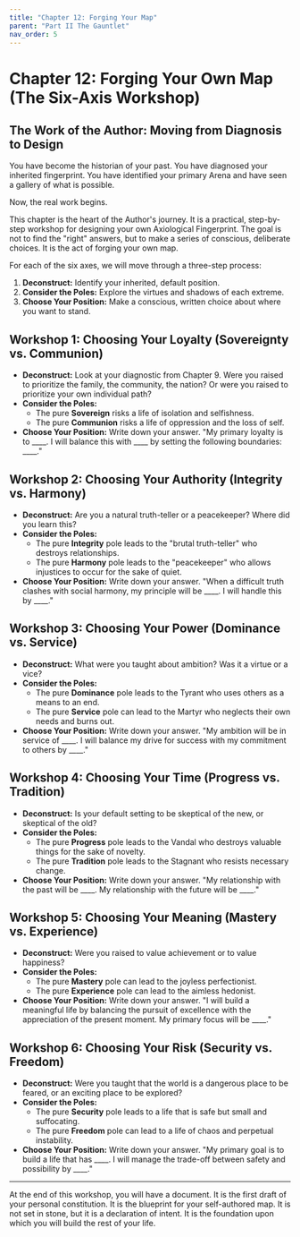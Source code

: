 ```yaml
---
title: "Chapter 12: Forging Your Map"
parent: "Part II The Gauntlet"
nav_order: 5
---
```

# Chapter 12: Forging Your Own Map (The Six-Axis Workshop)

## The Work of the Author: Moving from Diagnosis to Design

You have become the historian of your past. You have diagnosed your inherited fingerprint. You have identified your primary Arena and have seen a gallery of what is possible.

Now, the real work begins.

This chapter is the heart of the Author's journey. It is a practical, step-by-step workshop for designing your own Axiological Fingerprint. The goal is not to find the "right" answers, but to make a series of conscious, deliberate choices. It is the act of forging your own map.

For each of the six axes, we will move through a three-step process:
1.  **Deconstruct:** Identify your inherited, default position.
2.  **Consider the Poles:** Explore the virtues and shadows of each extreme.
3.  **Choose Your Position:** Make a conscious, written choice about where you want to stand.

## Workshop 1: Choosing Your Loyalty (Sovereignty vs. Communion)
*   **Deconstruct:** Look at your diagnostic from Chapter 9. Were you raised to prioritize the family, the community, the nation? Or were you raised to prioritize your own individual path?
*   **Consider the Poles:**
    *   The pure **Sovereign** risks a life of isolation and selfishness.
    *   The pure **Communion** risks a life of oppression and the loss of self.
*   **Choose Your Position:** Write down your answer. "My primary loyalty is to ____. I will balance this with ____ by setting the following boundaries: ____."

## Workshop 2: Choosing Your Authority (Integrity vs. Harmony)
*   **Deconstruct:** Are you a natural truth-teller or a peacekeeper? Where did you learn this?
*   **Consider the Poles:**
    *   The pure **Integrity** pole leads to the "brutal truth-teller" who destroys relationships.
    *   The pure **Harmony** pole leads to the "peacekeeper" who allows injustices to occur for the sake of quiet.
*   **Choose Your Position:** Write down your answer. "When a difficult truth clashes with social harmony, my principle will be ____. I will handle this by ____."

## Workshop 3: Choosing Your Power (Dominance vs. Service)
*   **Deconstruct:** What were you taught about ambition? Was it a virtue or a vice?
*   **Consider the Poles:**
    *   The pure **Dominance** pole leads to the Tyrant who uses others as a means to an end.
    *   The pure **Service** pole can lead to the Martyr who neglects their own needs and burns out.
*   **Choose Your Position:** Write down your answer. "My ambition will be in service of ____. I will balance my drive for success with my commitment to others by ____."

## Workshop 4: Choosing Your Time (Progress vs. Tradition)
*   **Deconstruct:** Is your default setting to be skeptical of the new, or skeptical of the old?
*   **Consider the Poles:**
    *   The pure **Progress** pole leads to the Vandal who destroys valuable things for the sake of novelty.
    *   The pure **Tradition** pole leads to the Stagnant who resists necessary change.
*   **Choose Your Position:** Write down your answer. "My relationship with the past will be ____. My relationship with the future will be ____."

## Workshop 5: Choosing Your Meaning (Mastery vs. Experience)
*   **Deconstruct:** Were you raised to value achievement or to value happiness?
*   **Consider the Poles:**
    *   The pure **Mastery** pole can lead to the joyless perfectionist.
    *   The pure **Experience** pole can lead to the aimless hedonist.
*   **Choose Your Position:** Write down your answer. "I will build a meaningful life by balancing the pursuit of excellence with the appreciation of the present moment. My primary focus will be ____."

## Workshop 6: Choosing Your Risk (Security vs. Freedom)
*   **Deconstruct:** Were you taught that the world is a dangerous place to be feared, or an exciting place to be explored?
*   **Consider the Poles:**
    *   The pure **Security** pole leads to a life that is safe but small and suffocating.
    *   The pure **Freedom** pole can lead to a life of chaos and perpetual instability.
*   **Choose Your Position:** Write down your answer. "My primary goal is to build a life that has ____. I will manage the trade-off between safety and possibility by ____."

---
At the end of this workshop, you will have a document. It is the first draft of your personal constitution. It is the blueprint for your self-authored map. It is not set in stone, but it is a declaration of intent. It is the foundation upon which you will build the rest of your life.
